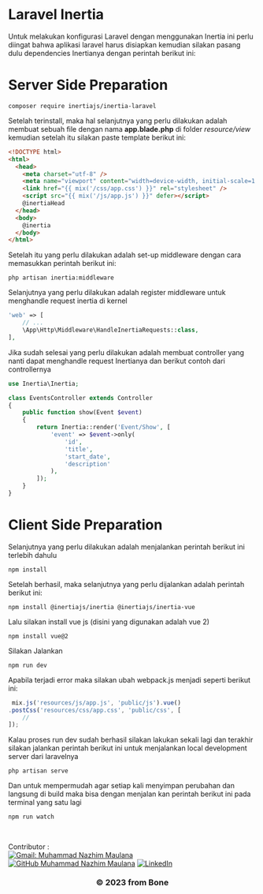 # Laravel Inertia

Untuk melakukan konfigurasi Laravel dengan menggunakan Inertia ini perlu diingat bahwa aplikasi laravel harus disiapkan kemudian silakan pasang dulu dependencies Inertianya dengan perintah berikut ini:

# Server Side Preparation

```
composer require inertiajs/inertia-laravel
```

Setelah terinstall, maka hal selanjutnya yang perlu dilakukan adalah membuat sebuah file dengan nama **app.blade.php** di folder _resource/view_ kemudian setelah itu silakan paste template berikut ini:

```html
<!DOCTYPE html>
<html>
  <head>
    <meta charset="utf-8" />
    <meta name="viewport" content="width=device-width, initial-scale=1.0, maximum-scale=1.0" />
    <link href="{{ mix('/css/app.css') }}" rel="stylesheet" />
    <script src="{{ mix('/js/app.js') }}" defer></script>
    @inertiaHead
  </head>
  <body>
    @inertia
  </body>
</html>
```

Setelah itu yang perlu dilakukan adalah set-up middleware dengan cara memasukkan perintah berikut ini:

```
php artisan inertia:middleware
```

Selanjutnya yang perlu dilakukan adalah register middleware untuk menghandle request inertia di kernel

```php
'web' => [
    // ...
    \App\Http\Middleware\HandleInertiaRequests::class,
],
```

Jika sudah selesai yang perlu dilakukan adalah membuat controller yang nanti dapat menghandle request Inertianya dan berikut contoh dari controllernya


```php
use Inertia\Inertia;

class EventsController extends Controller
{
    public function show(Event $event)
    {
        return Inertia::render('Event/Show', [
            'event' => $event->only(
                'id',
                'title',
                'start_date',
                'description'
            ),
        ]);
    }
}
```

# Client Side Preparation

Selanjutnya yang perlu dilakukan adalah menjalankan perintah berikut ini terlebih dahulu

```
npm install
```

Setelah berhasil, maka selanjutnya yang perlu dijalankan adalah perintah berikut ini:

```
npm install @inertiajs/inertia @inertiajs/inertia-vue
```

Lalu silakan install vue js (disini yang digunakan adalah vue 2)

```
npm install vue@2
```

Silakan Jalankan 

```
npm run dev
```

Apabila terjadi error maka silakan ubah webpack.js menjadi seperti berikut ini:

```js
 mix.js('resources/js/app.js', 'public/js').vue()
.postCss('resources/css/app.css', 'public/css', [
    //
]);
```

Kalau proses run dev sudah berhasil silakan lakukan sekali lagi dan terakhir silakan jalankan perintah berikut ini untuk menjalankan local development server dari laravelnya

```
php artisan serve
```

Dan untuk mempermudah agar setiap kali menyimpan perubahan dan langsung di build maka bisa dengan menjalan kan perintah berikut ini pada terminal yang satu lagi

```
npm run watch
```

<br>

<!-- CONTRIBUTOR -->
Contributor :
<br>
[![Gmail: Muhammad Nazhim Maulana](https://img.shields.io/badge/-nazhimmaulanamuhammad@gmail.com-maroon?style=flat&logo=gmail)](https://mail.google.com/mail/u/0/#inbox?compose=CllgCJqTfrDgzWPFFgSKDLmBlPGRmCRXMQVTgqZDWJrxHDMJkSBGGCGnnGJhRKjrbzjJmFqnZFg)
[![GitHub Muhammad Nazhim Maulana](https://img.shields.io/github/followers/wildanie12?label=follow&style=social)](https://github.com/MuhammadNazhimMaulana)
[![LinkedIn](https://img.shields.io/badge/Muhammad_Nazhim_Maulana-%230077B5.svg?&style=for-the-badge&logo=linkedin&logoColor=white)](https://www.linkedin.com/in/muhammad-nazhim-maulana-7198b4231/)


<h3 style="margin-top: 20px;">
    <p align="center">&copy; 2023 from Bone</p>
</h3>
<!-- Closing -->